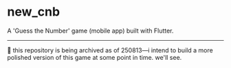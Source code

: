 # new_cnb

A 'Guess the Number' game (mobile app) built with Flutter.

---

🚨 this repository is being archived as of 250813—i intend to build a more polished version of this game at some point in time. we'll see.
